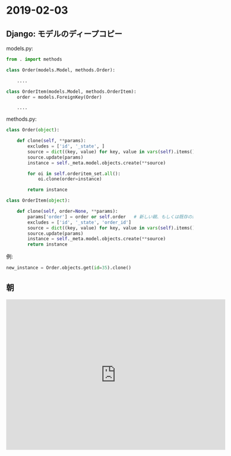 # 2019-02-03

## Django: モデルのディープコピー

models.py:

~~~py
from . import methods

class Order(models.Model, methods.Order):

    ....

class OrderItem(models.Model, methods.OrderItem):
    order = models.ForeignKey(Order)

    ....
~~~

methods.py:

~~~py
class Order(object):

    def clone(self, **params):
        excludes = ['id', '_state', ]
        source = dict((key, value) for key, value in vars(self).items() if key not in excludes)
        source.update(params)
        instance = self._meta.model.objects.create(**source)

        for oi in self.orderitem_set.all():
            oi.clone(order=instance)

        return instance

class OrderItem(object):

    def clone(self, order=None, **params):
        params['order'] = order or self.order   # 新しい親、もしくは既存の親
        excludes = ['id', '_state', 'order_id']
        source = dict((key, value) for key, value in vars(self).items() if key not in excludes)
        source.update(params)
        instance = self._meta.model.objects.create(**source)
        return instance
~~~

例:

~~~py
new_instance = Order.objects.get(id=35).clone()
~~~

## 朝

<iframe height='405' width='590' frameborder='0' allowtransparency='true' scrolling='no' src='https://www.strava.com/activities/2118104514/embed/6dbb6221e2e30cabfa2c35a57408af835b793296'></iframe>